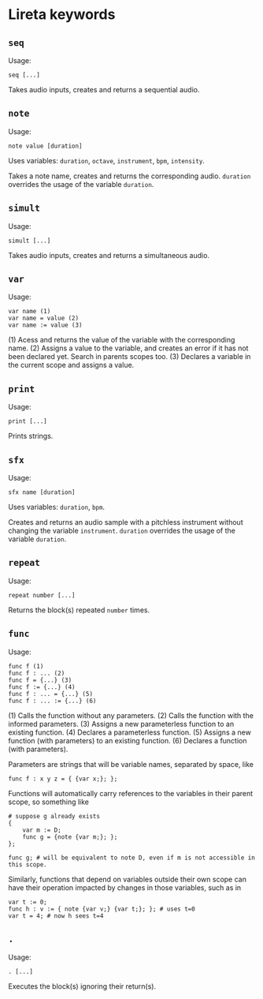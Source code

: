 # Lireta keywords
## `seq`
Usage:

```
seq [...]
```

Takes audio inputs, creates and returns a sequential audio.

## `note`
Usage:

```
note value [duration]
```

Uses variables: `duration`, `octave`, `instrument`, `bpm`, `intensity`.

Takes a note name, creates and returns the corresponding audio. `duration` overrides the usage of the variable `duration`.

## `simult`

Usage:

```
simult [...]
```

Takes audio inputs, creates and returns a simultaneous audio.

## `var`

Usage:

```
var name (1)
var name = value (2)
var name := value (3)
```

(1) Acess and returns the value of the variable with the corresponding name.
(2) Assigns a value to the variable, and creates an error if it has not been declared yet. Search in parents scopes too.
(3) Declares a variable in the current scope and assigns a value.

## `print`

Usage:

```
print [...]
```

Prints strings.

## `sfx`

Usage:

```
sfx name [duration]
```

Uses variables: `duration`, `bpm`.

Creates and returns an audio sample with a pitchless instrument without changing the variable `instrument`. `duration` overrides the usage of the variable `duration`.


## `repeat`

Usage:
```
repeat number [...]
```

Returns the block(s) repeated `number` times.


## `func`

Usage:

```
func f (1)
func f : ... (2)
func f = {...} (3)
func f := {...} (4)
func f : ... = {...} (5)
func f : ... := {...} (6)
```

(1) Calls the function without any parameters.
(2) Calls the function with the informed parameters.
(3) Assigns a new parameterless function to an existing function.
(4) Declares a parameterless function.
(5) Assigns a new function (with parameters) to an existing function.
(6) Declares a function (with parameters).

Parameters are strings that will be variable names, separated by space, like
```
func f : x y z = { {var x;}; };
```

Functions will automatically carry references to the variables in their parent scope, so something like
```
# suppose g already exists
{
	var m := D;
	func g = {note {var m;}; };
};

func g; # will be equivalent to note D, even if m is not accessible in this scope.
```

Similarly, functions that depend on variables outside their own scope can have their operation impacted by changes in those variables, such as in
```
var t := 0;
func h : v := { note {var v;} {var t;}; }; # uses t=0
var t = 4; # now h sees t=4
```

## `.`

Usage:
```
. [...]
```
Executes the block(s) ignoring their return(s).